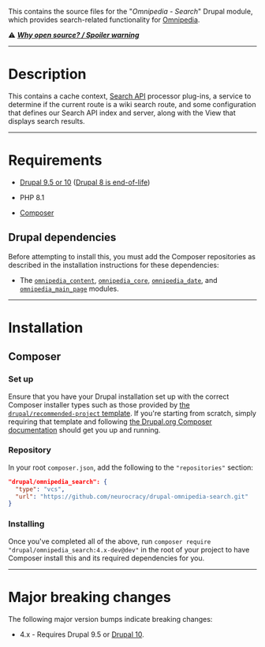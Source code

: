 This contains the source files for the "*Omnipedia - Search*" Drupal module,
which provides search-related functionality for
[Omnipedia](https://omnipedia.app/).

⚠️ ***[Why open source? / Spoiler warning](https://omnipedia.app/open-source)***

----

# Description

This contains a cache context, [Search
API](https://www.drupal.org/project/search_api) processor plug-ins, a service to
determine if the current route is a wiki search route, and some  configuration
that defines our Search API index and server, along with the View that displays
search results.

----

# Requirements

* [Drupal 9.5 or 10](https://www.drupal.org/download) ([Drupal 8 is end-of-life](https://www.drupal.org/psa-2021-11-30))

* PHP 8.1

* [Composer](https://getcomposer.org/)


## Drupal dependencies

Before attempting to install this, you must add the Composer repositories as
described in the installation instructions for these dependencies:

* The [`omnipedia_content`](https://github.com/neurocracy/drupal-omnipedia-content), [`omnipedia_core`](https://github.com/neurocracy/drupal-omnipedia-core), [`omnipedia_date`](https://github.com/neurocracy/drupal-omnipedia-date), and [`omnipedia_main_page`](https://github.com/neurocracy/drupal-omnipedia-main-page) modules.

----

# Installation

## Composer

### Set up

Ensure that you have your Drupal installation set up with the correct Composer
installer types such as those provided by [the `drupal/recommended-project`
template](https://www.drupal.org/docs/develop/using-composer/starting-a-site-using-drupal-composer-project-templates#s-drupalrecommended-project).
If you're starting from scratch, simply requiring that template and following
[the Drupal.org Composer
documentation](https://www.drupal.org/docs/develop/using-composer/starting-a-site-using-drupal-composer-project-templates)
should get you up and running.

### Repository

In your root `composer.json`, add the following to the `"repositories"` section:

```json
"drupal/omnipedia_search": {
  "type": "vcs",
  "url": "https://github.com/neurocracy/drupal-omnipedia-search.git"
}
```

### Installing

Once you've completed all of the above, run `composer require
"drupal/omnipedia_search:4.x-dev@dev"` in the root of your project to have
Composer install this and its required dependencies for you.

----

# Major breaking changes

The following major version bumps indicate breaking changes:

* 4.x - Requires Drupal 9.5 or [Drupal 10](https://www.drupal.org/project/drupal/releases/10.0.0).
